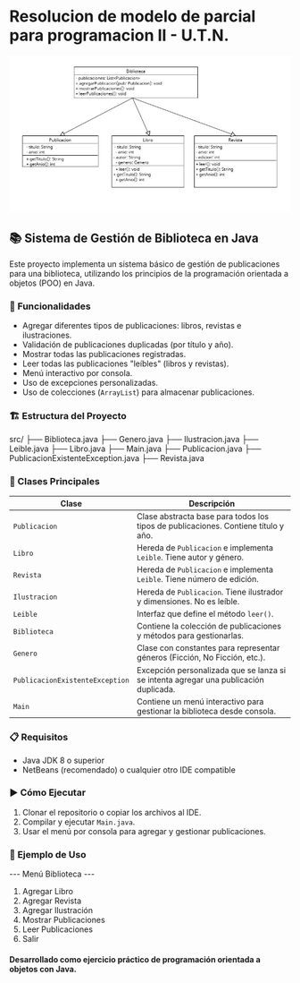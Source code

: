 # Resolucion de modelo de parcial para programacion II - U.T.N.

![Diagrama UML](https://github.com/lmirabelli/Gestion-Biblioteca/blob/main/UML-Biblioteca.JPG?raw=true)

## 📚 Sistema de Gestión de Biblioteca en Java

Este proyecto implementa un sistema básico de gestión de publicaciones para una biblioteca, utilizando los principios de la programación orientada a objetos (POO) en Java.

### 🧠 Funcionalidades

- Agregar diferentes tipos de publicaciones: libros, revistas e ilustraciones.
- Validación de publicaciones duplicadas (por título y año).
- Mostrar todas las publicaciones registradas.
- Leer todas las publicaciones "leíbles" (libros y revistas).
- Menú interactivo por consola.
- Uso de excepciones personalizadas.
- Uso de colecciones (`ArrayList`) para almacenar publicaciones.

### 🏗️ Estructura del Proyecto

src/
├── Biblioteca.java
├── Genero.java
├── Ilustracion.java
├── Leible.java
├── Libro.java
├── Main.java
├── Publicacion.java
├── PublicacionExistenteException.java
├── Revista.java


### 🧱 Clases Principales

| Clase                     | Descripción |
|--------------------------|-------------|
| `Publicacion`            | Clase abstracta base para todos los tipos de publicaciones. Contiene título y año. |
| `Libro`                  | Hereda de `Publicacion` e implementa `Leible`. Tiene autor y género. |
| `Revista`                | Hereda de `Publicacion` e implementa `Leible`. Tiene número de edición. |
| `Ilustracion`            | Hereda de `Publicacion`. Tiene ilustrador y dimensiones. No es leíble. |
| `Leible`                 | Interfaz que define el método `leer()`. |
| `Biblioteca`             | Contiene la colección de publicaciones y métodos para gestionarlas. |
| `Genero`                 | Clase con constantes para representar géneros (Ficción, No Ficción, etc.). |
| `PublicacionExistenteException` | Excepción personalizada que se lanza si se intenta agregar una publicación duplicada. |
| `Main`                   | Contiene un menú interactivo para gestionar la biblioteca desde consola. |

### 📋 Requisitos

- Java JDK 8 o superior
- NetBeans (recomendado) o cualquier otro IDE compatible

### ▶️ Cómo Ejecutar

1. Clonar el repositorio o copiar los archivos al IDE.
2. Compilar y ejecutar `Main.java`.
3. Usar el menú por consola para agregar y gestionar publicaciones.

### 🧪 Ejemplo de Uso

--- Menú Biblioteca ---
1. Agregar Libro
2. Agregar Revista
3. Agregar Ilustración
4. Mostrar Publicaciones
5. Leer Publicaciones
0. Salir

#### Desarrollado como ejercicio práctico de programación orientada a objetos con Java.